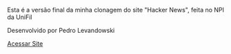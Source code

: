 Esta é a versão final da minha clonagem do site "Hacker News", feita no NPI da UniFil

Desenvolvido por Pedro Levandowski

<a href="https://pedro-levandowski.github.io/NPI_Hacker_News/Hacker%20News/index.html">Acessar Site</a>
